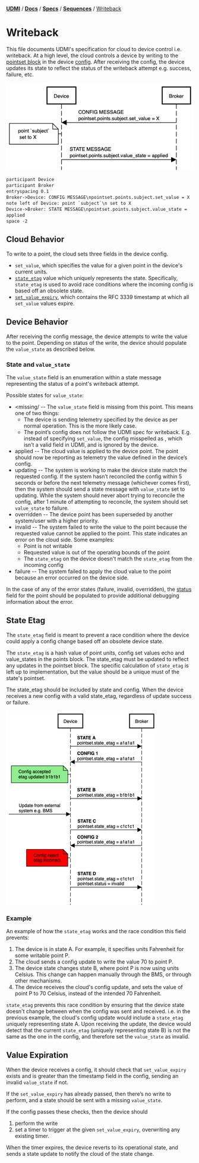 [**UDMI**](../../../) / [**Docs**](../../) / [**Specs**](../) / [**Sequences**](./) 
/ [Writeback](#)

# Writeback

This file documents UDMI's specification for cloud to device control i.e. writeback. At a high level, the cloud controls a device by writing to the [pointset block](../messages/pAointfdsSset.md) in the device [config](../../messages/config.md). After receiving the config, the device updates its state to reflect the status of the writeback attempt e.g. success, failure, etc.

![Basic writeback sequence diagram](images/writeback-basic.png)

```
participant Device
participant Broker
entryspacing 0.1
Broker->Device: CONFIG MESSAGE\npointset.points.subject.set_value = X
note left of Device: point `subject`\n set to X
Device->Broker: STATE MESSAGE\npointset.points.subject.value_state = applied
space -2
```


## Cloud Behavior

To write to a point, the cloud sets three fields in the device config.
* `set_value`, which specifies the value for a given point in the device's current units. 
* [`state_etag`](#state-etag) value which uniquely represents the state. Specifically, `state_etag` is used to avoid race conditions where the incoming config is based off an obsolete state.
* [`set_value_expiry`](#value-expiration), which contains the RFC 3339 timestamp at which all `set_value` values expire.

## Device Behavior

After receiving the config message, the device attempts to write the value to the point. Depending on status of the write, the device should populate the `value_state` as described below.

### State and `value_state` 

The `value_state` field is an enumeration within a state message representing
the status of a point's writeback attempt.

Possible states for `value_state`:
*  \<missing/ -- The `value_state` field is missing from this point. This means one of two things:
      * The device is sending telemetry specified by the device as per normal operation. This is the more likely case.
      * The point’s config does not follow the UDMI spec for writeback. E.g. instead of specifying `set_value`, the config misspelled as , which isn’t a valid field in UDMI, and is ignored by the device.
* applied -- The cloud value is applied to the device point. The point should now be reporting as telemetry the value defined in the device’s config.
* updating -- The system is working to make the device state match the requested config. If the system hasn’t reconciled the config within 5 seconds or before the next telemetry message (whichever comes first), then the system should send a state message with `value_state` set to updating.
While the system should never abort trying to reconcile the config, after 1 minute of attempting to reconcile, the system should set `value_state` to failure.
* overridden -- The device point has been superseded by another system/user with a higher priority. 
* invalid -- The system failed to write the value to the point because the requested value cannot be applied to the point. This state indicates an error on the cloud side. Some examples:
  * Point is not writable
  * Requested value is out of the operating bounds of the point
  * The `state_etag` on the device doesn't match the `state_etag` from the incoming config
* failure -- The system failed to apply the cloud value to the point because an error occurred on the device side.

In the case of any of the error states (failure, invalid, overridden), the [status](../../messages/status.md) field for the point should be populated to provide additional debugging information about the error.

## State Etag

The `state_etag` field is meant to prevent a race condition where the device could apply a config change based off an obsolete device state. 

The `state_etag` is a hash value of point units, config set values echo and value_states in the points block. The state_etag must be updated to reflect any updates in the pointset block. The specific calculation of `state_etag` is left up to implementation, but the value should be a unique must of the state's pointset.

The state_etag should be included by state and config. When the device receives a new config with a valid state_etag, regardless of update success or failure. 

![Basic writeback sequence diagram](images/writeback-etag-example.png)


### Example

An example of how the `state_etag` works and the race condition this field prevents:
1) The device is in state A. For example, it specifies units Fahrenheit for some writable point P.
2) The cloud sends a config update to write the value 70 to point P.
3) The device state changes state B, where point P is now using units Celsius. This change can happen manually through the BMS, or through other mechanisms.
4) The device receives the cloud's config update, and sets the value of point P to 70 Celsius, instead of the intended 70 Fahrenheit.

`state_etag` prevents this race condition by ensuring that the device state doesn't change between when the config was sent and received. i.e. in the previous example, the cloud's config update would include a `state_etag` uniquely representing state A. Upon receiving the update, the device would detect that the current `state_etag` (uniquely representing state B) is not the same as the one in the config, and therefore set the `value_state` as invalid.

## Value Expiration

When the device receives a config, it should check that `set_value_expiry` exists and is greater than the timestamp field in the config, sending an invalid `value_state` if not. 

If the `set_value_expiry` has already passed, then there’s no write to perform, and a state should be sent with a missing `value_state`.

If the config passes these checks, then the device should 
1) perform the write
2) set a timer to trigger at the given `set_value_expiry`, overwriting any existing timer. 

When the timer expires, the device reverts to its operational state, and sends a state update to notify the cloud of the state change.

